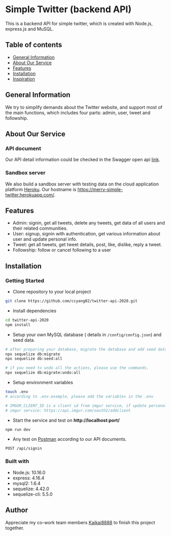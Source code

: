 # Simple Twitter (backend API)

This is a backend API for simple twitter, which is created with Node.js, express.js and MuSQL. 



 ## Table of contents

* [General Information](#general-information)
* [About Our Service](#about-our-service)
* [Features](#features)
* [Installation](#installation)
* [Inspiration](#nspiration)



## General Information

We try to simplify demands about the Twitter website, and support most of the main functions, which includes four parts: admin, user, tweet and followship.



## About Our Service

### API document

Our API detail information could be checked in the Swagger open api [link](https://app.swaggerhub.com/apis-docs/ccyang02/SimpleTwitter/1.1.1).

### Sandbox server

We also build a sandbox server with testing data on the cloud application platform [Heroku](https://dashboard.heroku.com/apps). Our hostname is https://merry-simple-twitter.herokuapp.com/.



## Features

- Admin: signin, get all tweets, delete any tweets, get data of all users and their related communities. 
- User: signup, signin with authentication, get various information about user and update personal info.
- Tweet: get all tweets, get tweet details, post, like, dislike, reply a tweet. 
- Followship: follow or cancel following to a user



## Installation

### Getting Started

- Clone repository to your local project

```bash
git clone https://github.com/ccyang02/twitter-api-2020.git
```

- Install dependencies

```bash
cd twitter-api-2020
npm install
```

- Setup your own MySQL database ( details in `/config/config.json`) and seed data.

```bash
# after preparing your database, migrate the database and add seed data 
npx sequelize db:migrate
npx sequelize db:seed:all

# if you need to undo all the actions, please use the commands.
npx sequelize db:migrate:undo:all
```

- Setup environment variables

```bash
touch .env
# according to .env.example, please add the variables in the .env

# IMGUR_CLIENT_ID is a client id from imgur service, if update personal information is in need, please apply for their service.
# imgur service: https://api.imgur.com/oauth2/addclient 
```

- Start the service and test on **http://localhost:port/**

```bash
npm run dev
```

- Any test on [Postman](https://www.postman.com/) according to our API documents.

```
POST /api/signin
```



### Built with

- Node.js: 10.16.0
- express: 4.16.4
- mysql2: 1.6.4
- sequelize: 4.42.0
- sequelize-cli: 5.5.0



## Author

Appreciate my co-work team members [Kaikai8888](https://github.com/Kaikai8888) to finish this project together.